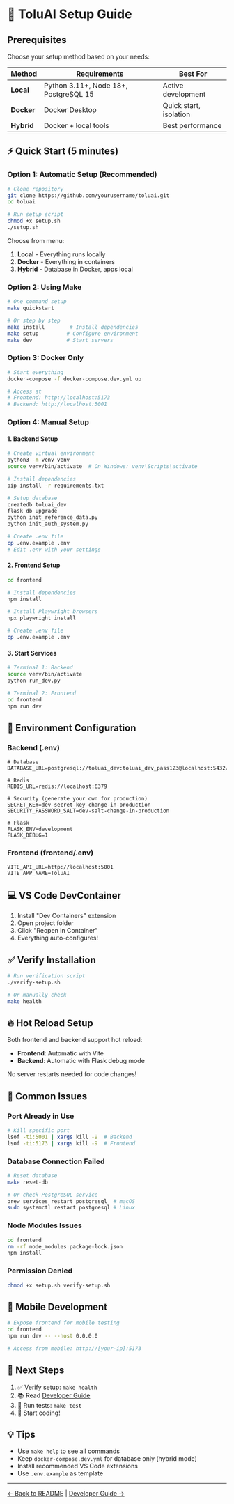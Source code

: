 # 🚀 ToluAI Setup Guide

## Prerequisites

Choose your setup method based on your needs:

| Method | Requirements | Best For |
|--------|-------------|----------|
| **Local** | Python 3.11+, Node 18+, PostgreSQL 15 | Active development |
| **Docker** | Docker Desktop | Quick start, isolation |
| **Hybrid** | Docker + local tools | Best performance |

## ⚡ Quick Start (5 minutes)

### Option 1: Automatic Setup (Recommended)

```bash
# Clone repository
git clone https://github.com/yourusername/toluai.git
cd toluai

# Run setup script
chmod +x setup.sh
./setup.sh
```

Choose from menu:
1. **Local** - Everything runs locally
2. **Docker** - Everything in containers
3. **Hybrid** - Database in Docker, apps local

### Option 2: Using Make

```bash
# One command setup
make quickstart

# Or step by step
make install        # Install dependencies
make setup         # Configure environment
make dev           # Start servers
```

### Option 3: Docker Only

```bash
# Start everything
docker-compose -f docker-compose.dev.yml up

# Access at
# Frontend: http://localhost:5173
# Backend: http://localhost:5001
```

### Option 4: Manual Setup

#### 1. Backend Setup

```bash
# Create virtual environment
python3 -m venv venv
source venv/bin/activate  # On Windows: venv\Scripts\activate

# Install dependencies
pip install -r requirements.txt

# Setup database
createdb toluai_dev
flask db upgrade
python init_reference_data.py
python init_auth_system.py

# Create .env file
cp .env.example .env
# Edit .env with your settings
```

#### 2. Frontend Setup

```bash
cd frontend

# Install dependencies
npm install

# Install Playwright browsers
npx playwright install

# Create .env file
cp .env.example .env
```

#### 3. Start Services

```bash
# Terminal 1: Backend
source venv/bin/activate
python run_dev.py

# Terminal 2: Frontend
cd frontend
npm run dev
```

## 🔧 Environment Configuration

### Backend (.env)

```env
# Database
DATABASE_URL=postgresql://toluai_dev:toluai_dev_pass123@localhost:5432/toluai_dev

# Redis
REDIS_URL=redis://localhost:6379

# Security (generate your own for production)
SECRET_KEY=dev-secret-key-change-in-production
SECURITY_PASSWORD_SALT=dev-salt-change-in-production

# Flask
FLASK_ENV=development
FLASK_DEBUG=1
```

### Frontend (frontend/.env)

```env
VITE_API_URL=http://localhost:5001
VITE_APP_NAME=ToluAI
```

## 💻 VS Code DevContainer

1. Install "Dev Containers" extension
2. Open project folder
3. Click "Reopen in Container"
4. Everything auto-configures!

## ✅ Verify Installation

```bash
# Run verification script
./verify-setup.sh

# Or manually check
make health
```

## 🔥 Hot Reload Setup

Both frontend and backend support hot reload:

- **Frontend**: Automatic with Vite
- **Backend**: Automatic with Flask debug mode

No server restarts needed for code changes!

## 🐛 Common Issues

### Port Already in Use

```bash
# Kill specific port
lsof -ti:5001 | xargs kill -9  # Backend
lsof -ti:5173 | xargs kill -9  # Frontend
```

### Database Connection Failed

```bash
# Reset database
make reset-db

# Or check PostgreSQL service
brew services restart postgresql  # macOS
sudo systemctl restart postgresql # Linux
```

### Node Modules Issues

```bash
cd frontend
rm -rf node_modules package-lock.json
npm install
```

### Permission Denied

```bash
chmod +x setup.sh verify-setup.sh
```

## 📱 Mobile Development

```bash
# Expose frontend for mobile testing
cd frontend
npm run dev -- --host 0.0.0.0

# Access from mobile: http://[your-ip]:5173
```

## 🎯 Next Steps

1. ✅ Verify setup: `make health`
2. 📚 Read [Developer Guide](DEVELOPER_GUIDE.md)
3. 🧪 Run tests: `make test`
4. 🚀 Start coding!

## 💡 Tips

- Use `make help` to see all commands
- Keep `docker-compose.dev.yml` for database only (hybrid mode)
- Install recommended VS Code extensions
- Use `.env.example` as template

---

[← Back to README](../README.md) | [Developer Guide →](DEVELOPER_GUIDE.md)
